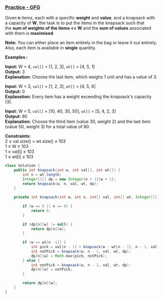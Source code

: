 ### [Practice - GFG](https://www.geeksforgeeks.org/problems/0-1-knapsack-problem0945/1)

Given **n** items, each with a specific **weight** and **value**, and a knapsack with a capacity of **W**, the task is to put the items in the knapsack such that the **sum of weights of the items <= W** and the **sum of values** associated with them is **maximised**. 

**Note:** You can either place an item entirely in the bag or leave it out entirely. Also, each item is available in **single** quantity.

**Examples :**

**Input:** W = 4, `val[]` = [1, 2, 3], `wt[]` = [4, 5, 1]   
**Output:** 3  
**Explanation:** Choose the last item, which weighs 1 unit and has a value of 3.

**Input:** W = 3, `val[]` = [1, 2, 3], `wt[]` = [4, 5, 6]   
**Output:** 0  
**Explanation:** Every item has a weight exceeding the knapsack's capacity (3).

**Input:** W = 5, `val[]` = [10, 40, 30, 50], `wt[]` = [5, 4, 2, 3]   
**Output:** 80  
**Explanation:** Choose the third item (value 30, weight 2) and the last item (value 50, weight 3) for a total value of 80.

**Constraints:**  
2 ≤ val.size() = wt.size() ≤ 103  
1 ≤ W ≤ 103  
1 ≤ val[i] ≤ 103  
1 ≤ wt[i] ≤ 103



```java
class Solution {
    public int knapsack(int w, int val[], int wt[]) {
        int n = wt.length;
        Integer[][] dp = new Integer[n + 1][w + 1];
        return knapsack(w, n, val, wt, dp);
    }
    
    private int knapsack(int w, int n, int[] val, int[] wt, Integer[][] dp) {
    
        if (w == 0 || n == 0) {
            return 0;
        }
        
        if (dp[n][w] != null) {
            return dp[n][w];
        }
        
        if (w >= wt[n -1]) {
            int pick = val[n - 1] + knapsack(w - wt[n - 1], n - 1, val, wt, dp);
            int notPick = knapsack(w, n - 1, val, wt, dp);
            dp[n][w] = Math.max(pick, notPick);
        } else {
            int notPick = knapsack(w, n - 1, val, wt, dp);
            dp[n][w] = notPick;
        }
        
        return dp[n][w];
    }
}
```